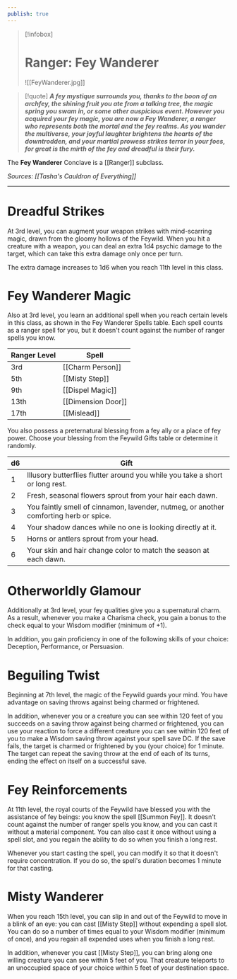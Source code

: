 ```yaml
---
publish: true
---
```

> [!infobox]
> # Ranger: Fey Wanderer
> ![[FeyWanderer.jpg]]

> [!quote]
> **_A fey mystique surrounds you, thanks to the boon of an archfey, the shining fruit you ate from a talking tree, the magic spring you swam in, or some other auspicious event. However you acquired your fey magic, you are now a Fey Wanderer, a ranger who represents both the mortal and the fey realms. As you wander the multiverse, your joyful laughter brightens the hearts of the downtrodden, and your martial prowess strikes terror in your foes, for great is the mirth of the fey and dreadful is their fury._**

The **Fey Wanderer** Conclave is a [[Ranger]] subclass.

*Sources: [[Tasha's Cauldron of Everything]]*
***
# Dreadful Strikes
At 3rd level, you can augment your weapon strikes with mind-scarring magic, drawn from the gloomy hollows of the Feywild. When you hit a creature with a weapon, you can deal an extra 1d4 psychic damage to the target, which can take this extra damage only once per turn.

The extra damage increases to 1d6 when you reach 11th level in this class.
# Fey Wanderer Magic
Also at 3rd level, you learn an additional spell when you reach certain levels in this class, as shown in the Fey Wanderer Spells table. Each spell counts as a ranger spell for you, but it doesn't count against the number of ranger spells you know.

| Ranger Level | Spell |
| ---- | ---- |
| 3rd | [[Charm Person]] |
| 5th | [[Misty Step]] |
| 9th | [[Dispel Magic]] |
| 13th | [[Dimension Door]] |
| 17th | [[Mislead]] |
You also possess a preternatural blessing from a fey ally or a place of fey power. Choose your blessing from the Feywild Gifts table or determine it randomly.

| d6 | Gift |
| ---- | ---- |
| 1 | Illusory butterflies flutter around you while you take a short or long rest. |
| 2 | Fresh, seasonal flowers sprout from your hair each dawn. |
| 3 | You faintly smell of cinnamon, lavender, nutmeg, or another comforting herb or spice. |
| 4 | Your shadow dances while no one is looking directly at it. |
| 5 | Horns or antlers sprout from your head. |
| 6 | Your skin and hair change color to match the season at each dawn. |
# Otherworldly Glamour
Additionally at 3rd level, your fey qualities give you a supernatural charm. As a result, whenever you make a Charisma check, you gain a bonus to the check equal to your Wisdom modifier (minimum of +1).

In addition, you gain proficiency in one of the following skills of your choice: Deception, Performance, or Persuasion.
# Beguiling Twist
Beginning at 7th level, the magic of the Feywild guards your mind. You have advantage on saving throws against being charmed or frightened.

In addition, whenever you or a creature you can see within 120 feet of you succeeds on a saving throw against being charmed or frightened, you can use your reaction to force a different creature you can see within 120 feet of you to make a Wisdom saving throw against your spell save DC. If the save fails, the target is charmed or frightened by you (your choice) for 1 minute. The target can repeat the saving throw at the end of each of its turns, ending the effect on itself on a successful save.
# Fey Reinforcements
At 11th level, the royal courts of the Feywild have blessed you with the assistance of fey beings: you know the spell [[Summon Fey]]. It doesn't count against the number of ranger spells you know, and you can cast it without a material component. You can also cast it once without using a spell slot, and you regain the ability to do so when you finish a long rest.

Whenever you start casting the spell, you can modify it so that it doesn't require concentration. If you do so, the spell's duration becomes 1 minute for that casting.
# Misty Wanderer

When you reach 15th level, you can slip in and out of the Feywild to move in a blink of an eye: you can cast [[Misty Step]] without expending a spell slot. You can do so a number of times equal to your Wisdom modifier (minimum of once), and you regain all expended uses when you finish a long rest.

In addition, whenever you cast [[Misty Step]], you can bring along one willing creature you can see within 5 feet of you. That creature teleports to an unoccupied space of your choice within 5 feet of your destination space.